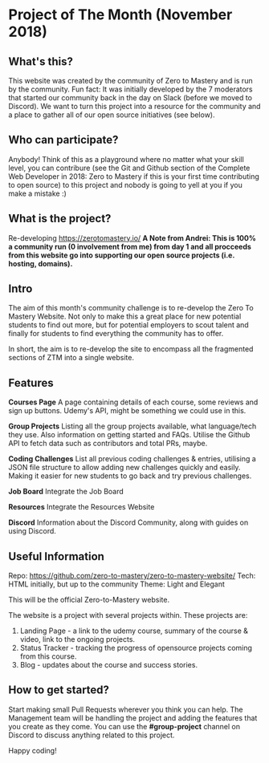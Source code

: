 # Project of The Month (November 2018)

## What's this?
This website was created by the community of Zero to Mastery and is run by the community. Fun fact: It was initially developed by the 7 moderators that started our community back in the day on Slack (before we moved to Discord). We want to turn this project into a resource for the community and a place to gather all of our open source initiatives (see below).

## Who can participate?
Anybody! Think of this as a playground where no matter what your skill level, you can contribure (see the Git and Github section of the Complete Web Developer in 2018: Zero to Mastery if this is your first time contributing to open source) to this project and nobody is going to yell at you if you make a mistake :)

## What is the project?
Re-developing  https://zerotomastery.io/
**A Note from Andrei: This is 100% a community run (0 involvement from me) from day 1 and all procceeds from this website go into supporting our open source projects (i.e. hosting, domains).**

## Intro
The aim of this month's community challenge is to re-develop the Zero To Mastery Website. Not only to make this a great place for new potential students to find out more, but for potential employers to scout talent and finally for students to find everything the community has to offer.

In short, the aim is to re-develop the site to encompass all the fragmented sections of ZTM into a single website.

## Features
**Courses Page**
A page containing details of each course, some reviews and sign up buttons. 
Udemy's API, might be something we could use in this.

**Group Projects**
Listing all the group projects available, what language/tech they use. Also information on getting started and FAQs. Utilise the Github API to fetch data such as contributors and total PRs, maybe.

**Coding Challenges**
List all previous coding challenges & entries, utilising a JSON file structure to allow adding new challenges quickly and easily. Making it easier for new students to go back and try previous challenges. 

**Job Board**
Integrate the Job Board

**Resources**
Integrate the Resources Website

**Discord**
Information about the Discord Community, along with guides on using Discord.

## Useful Information
Repo: https://github.com/zero-to-mastery/zero-to-mastery-website/
Tech: HTML initially, but up to the community
Theme: Light and Elegant

This will be the official Zero-to-Mastery website.

The website is a project with several projects within.
These projects are:
1. Landing Page - a link to the udemy course, summary of the course & video, link to the ongoing projects.
2. Status Tracker - tracking the progress of opensource projects coming from this course.
3. Blog - updates about the course and success stories.

## How to get started?
Start making small Pull Requests wherever you think you can help. The Management team will be handling the project and adding the features that you create as they come. You can use the **#group-project** channel on Discord to discuss anything related to this project. 

Happy coding!


